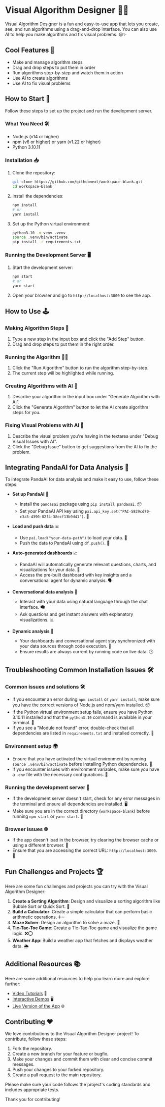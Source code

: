 # Visual Algorithm Designer 🎨🤖

Visual Algorithm Designer is a fun and easy-to-use app that lets you create, see, and run algorithms using a drag-and-drop interface. You can also use AI to help you make algorithms and fix visual problems. 😃✨

## Cool Features 🎉

- Make and manage algorithm steps
- Drag and drop steps to put them in order
- Run algorithms step-by-step and watch them in action
- Use AI to create algorithms
- Use AI to fix visual problems

## How to Start 🚀

Follow these steps to set up the project and run the development server.

### What You Need 🛠️

- Node.js (v14 or higher)
- npm (v6 or higher) or yarn (v1.22 or higher)
- Python 3.10.11

### Installation 📥

1. Clone the repository:

   ```bash
   git clone https://github.com/githubnext/workspace-blank.git
   cd workspace-blank
   ```

2. Install the dependencies:

   ```bash
   npm install
   # or
   yarn install
   ```

3. Set up the Python virtual environment:

   ```bash
   python3.10 -m venv .venv
   source .venv/bin/activate
   pip install -r requirements.txt
   ```

### Running the Development Server 🖥️

1. Start the development server:

   ```bash
   npm start
   # or
   yarn start
   ```

2. Open your browser and go to `http://localhost:3000` to see the app.

## How to Use 🕹️

### Making Algorithm Steps 🧩

1. Type a new step in the input box and click the "Add Step" button.
2. Drag and drop steps to put them in the right order.

### Running the Algorithm 🏃‍♂️

1. Click the "Run Algorithm" button to run the algorithm step-by-step.
2. The current step will be highlighted while running.

### Creating Algorithms with AI 🤖

1. Describe your algorithm in the input box under "Generate Algorithm with AI".
2. Click the "Generate Algorithm" button to let the AI create algorithm steps for you.

### Fixing Visual Problems with AI 🐞

1. Describe the visual problem you're having in the textarea under "Debug Visual Issues with AI".
2. Click the "Debug Issue" button to get suggestions from the AI to fix the problem.

## Integrating PandaAI for Data Analysis 🐼

To integrate PandaAI for data analysis and make it easy to use, follow these steps:

* **Set up PandaAI** 🐼
  * Install the `pandasai` package using `pip install pandasai`. 📦
  * Set your PandaAI API key using `pai.api_key.set("PAI-5829cd70-c3a3-4390-82f4-38ecf13b9d41")`. 🔑

* **Load and push data** 📊
  * Use `pai.load("your-data-path")` to load your data. 📂
  * Push the data to PandaAI using `df.push()`. 🚀

* **Auto-generated dashboards** 📈
  * PandaAI will automatically generate relevant questions, charts, and visualizations for your data. 🎨
  * Access the pre-built dashboard with key insights and a conversational agent for dynamic analysis. 🗣️

* **Conversational data analysis** 💬
  * Interact with your data using natural language through the chat interface. 🗨️
  * Ask questions and get instant answers with explanatory visualizations. 📊

* **Dynamic analysis** 🔄
  * Your dashboards and conversational agent stay synchronized with your data sources through code execution. 🧩
  * Ensure results are always current by running code on live data. 🕒

## Troubleshooting Common Installation Issues 🛠️

### Common issues and solutions 🛠️
* If you encounter an error during `npm install` or `yarn install`, make sure you have the correct versions of Node.js and npm/yarn installed. 📦
* If the Python virtual environment setup fails, ensure you have Python 3.10.11 installed and that the `python3.10` command is available in your terminal. 🐍
* If you see a "Module not found" error, double-check that all dependencies are listed in `requirements.txt` and installed correctly. 📜

### Environment setup 🌍
* Ensure that you have activated the virtual environment by running `source .venv/bin/activate` before installing Python dependencies. 🔄
* If you encounter issues with environment variables, make sure you have a `.env` file with the necessary configurations. 🔧

### Running the development server 🚀
* If the development server doesn't start, check for any error messages in the terminal and ensure all dependencies are installed. 🖥️
* Make sure you are in the correct directory (`workspace-blank`) before running `npm start` or `yarn start`. 📂

### Browser issues 🌐
* If the app doesn't load in the browser, try clearing the browser cache or using a different browser. 🧹
* Ensure that you are accessing the correct URL: `http://localhost:3000`. 🔗

## Fun Challenges and Projects 🏆

Here are some fun challenges and projects you can try with the Visual Algorithm Designer:

1. **Create a Sorting Algorithm**: Design and visualize a sorting algorithm like Bubble Sort or Quick Sort. 🧩
2. **Build a Calculator**: Create a simple calculator that can perform basic arithmetic operations. ➕➖
3. **Maze Solver**: Design an algorithm to solve a maze. 🧩
4. **Tic-Tac-Toe Game**: Create a Tic-Tac-Toe game and visualize the game logic. ❌⭕
5. **Weather App**: Build a weather app that fetches and displays weather data. 🌦️

## Additional Resources 📚

Here are some additional resources to help you learn more and explore further:

* [Video Tutorials](https://www.example.com/video-tutorials) 🎥
* [Interactive Demos](https://www.example.com/interactive-demos) 🖥️
* [Live Version of the App](https://www.example.com/live-version) 🌐

## Contributing ❤️

We love contributions to the Visual Algorithm Designer project! To contribute, follow these steps:

1. Fork the repository.
2. Create a new branch for your feature or bugfix.
3. Make your changes and commit them with clear and concise commit messages.
4. Push your changes to your forked repository.
5. Create a pull request to the main repository.

Please make sure your code follows the project's coding standards and includes appropriate tests.

Thank you for contributing!
